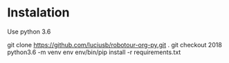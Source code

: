 # Instalation
Use python 3.6

git clone https://github.com/luciusb/robotour-org-py.git .
git checkout 2018
python3.6 -m venv env
env/bin/pip install -r requirements.txt

